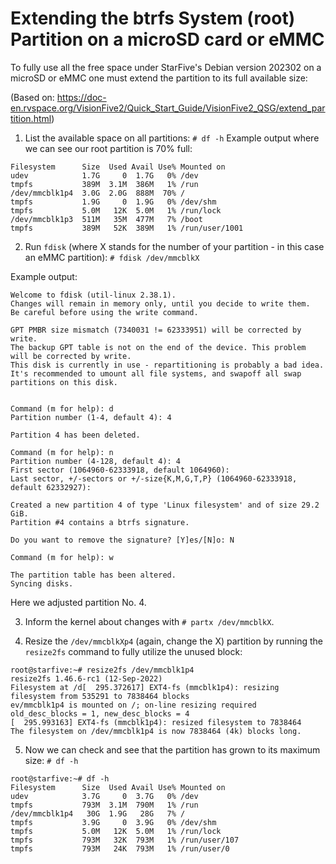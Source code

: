 # Extending the btrfs System (root) Partition on a microSD card or eMMC
To fully use all the free space under StarFive's Debian version 202302 on a microSD or eMMC one must extend the partition to its full available size:

(Based on: https://doc-en.rvspace.org/VisionFive2/Quick_Start_Guide/VisionFive2_QSG/extend_partition.html)

01. List the available space on all partitions:
`# df -h`
Example output where we can see our root partition is 70% full:
```
Filesystem      Size  Used Avail Use% Mounted on
udev            1.7G     0  1.7G   0% /dev
tmpfs           389M  3.1M  386M   1% /run
/dev/mmcblk1p4  3.0G  2.0G  888M  70% /
tmpfs           1.9G     0  1.9G   0% /dev/shm
tmpfs           5.0M   12K  5.0M   1% /run/lock
/dev/mmcblk1p3  511M   35M  477M   7% /boot
tmpfs           389M   52K  389M   1% /run/user/1001
```

02. Run `fdisk` (where X stands for the number of your partition - in this case an eMMC partition):
`# fdisk /dev/mmcblkX`

Example output:

```
Welcome to fdisk (util-linux 2.38.1).
Changes will remain in memory only, until you decide to write them.
Be careful before using the write command.

GPT PMBR size mismatch (7340031 != 62333951) will be corrected by write.
The backup GPT table is not on the end of the device. This problem will be corrected by write.
This disk is currently in use - repartitioning is probably a bad idea.
It's recommended to umount all file systems, and swapoff all swap
partitions on this disk.


Command (m for help): d
Partition number (1-4, default 4): 4

Partition 4 has been deleted.

Command (m for help): n
Partition number (4-128, default 4): 4
First sector (1064960-62333918, default 1064960): 
Last sector, +/-sectors or +/-size{K,M,G,T,P} (1064960-62333918, default 62332927): 

Created a new partition 4 of type 'Linux filesystem' and of size 29.2 GiB.
Partition #4 contains a btrfs signature.

Do you want to remove the signature? [Y]es/[N]o: N

Command (m for help): w

The partition table has been altered.
Syncing disks.
```
Here we adjusted partition No. 4.

03. Inform the kernel about changes with `# partx /dev/mmcblkX`.

04. Resize the `/dev/mmcblkXp4` (again, change the X) partition by running the `resize2fs` command to fully utilize the unused block:

```
root@starfive:~# resize2fs /dev/mmcblk1p4
resize2fs 1.46.6-rc1 (12-Sep-2022)
Filesystem at /d[  295.372617] EXT4-fs (mmcblk1p4): resizing filesystem from 535291 to 7838464 blocks
ev/mmcblk1p4 is mounted on /; on-line resizing required
old_desc_blocks = 1, new_desc_blocks = 4
[  295.993163] EXT4-fs (mmcblk1p4): resized filesystem to 7838464
The filesystem on /dev/mmcblk1p4 is now 7838464 (4k) blocks long.
```

05. Now we can check and see that the partition has grown to its maximum size:
`# df -h`

```
root@starfive:~# df -h
Filesystem      Size  Used Avail Use% Mounted on
udev            3.7G     0  3.7G   0% /dev
tmpfs           793M  3.1M  790M   1% /run
/dev/mmcblk1p4   30G  1.9G   28G   7% /
tmpfs           3.9G     0  3.9G   0% /dev/shm
tmpfs           5.0M   12K  5.0M   1% /run/lock
tmpfs           793M   32K  793M   1% /run/user/107
tmpfs           793M   24K  793M   1% /run/user/0
```
